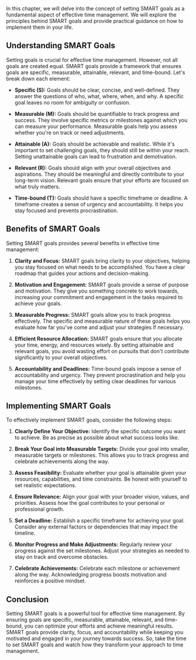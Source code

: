 
In this chapter, we will delve into the concept of setting SMART goals as a fundamental aspect of effective time management. We will explore the principles behind SMART goals and provide practical guidance on how to implement them in your life.

**Understanding SMART Goals**
-----------------------------

Setting goals is crucial for effective time management. However, not all goals are created equal. SMART goals provide a framework that ensures goals are specific, measurable, attainable, relevant, and time-bound. Let's break down each element:

* **Specific (S):** Goals should be clear, concise, and well-defined. They answer the questions of who, what, where, when, and why. A specific goal leaves no room for ambiguity or confusion.

* **Measurable (M):** Goals should be quantifiable to track progress and success. They involve specific metrics or milestones against which you can measure your performance. Measurable goals help you assess whether you're on track or need adjustments.

* **Attainable (A):** Goals should be achievable and realistic. While it's important to set challenging goals, they should still be within your reach. Setting unattainable goals can lead to frustration and demotivation.

* **Relevant (R):** Goals should align with your overall objectives and aspirations. They should be meaningful and directly contribute to your long-term vision. Relevant goals ensure that your efforts are focused on what truly matters.

* **Time-bound (T):** Goals should have a specific timeframe or deadline. A timeframe creates a sense of urgency and accountability. It helps you stay focused and prevents procrastination.

**Benefits of SMART Goals**
---------------------------

Setting SMART goals provides several benefits in effective time management:

1. **Clarity and Focus:** SMART goals bring clarity to your objectives, helping you stay focused on what needs to be accomplished. You have a clear roadmap that guides your actions and decision-making.

2. **Motivation and Engagement:** SMART goals provide a sense of purpose and motivation. They give you something concrete to work towards, increasing your commitment and engagement in the tasks required to achieve your goals.

3. **Measurable Progress:** SMART goals allow you to track progress effectively. The specific and measurable nature of these goals helps you evaluate how far you've come and adjust your strategies if necessary.

4. **Efficient Resource Allocation:** SMART goals ensure that you allocate your time, energy, and resources wisely. By setting attainable and relevant goals, you avoid wasting effort on pursuits that don't contribute significantly to your overall objectives.

5. **Accountability and Deadlines:** Time-bound goals impose a sense of accountability and urgency. They prevent procrastination and help you manage your time effectively by setting clear deadlines for various milestones.

**Implementing SMART Goals**
----------------------------

To effectively implement SMART goals, consider the following steps:

1. **Clearly Define Your Objective:** Identify the specific outcome you want to achieve. Be as precise as possible about what success looks like.

2. **Break Your Goal into Measurable Targets:** Divide your goal into smaller, measurable targets or milestones. This allows you to track progress and celebrate achievements along the way.

3. **Assess Feasibility:** Evaluate whether your goal is attainable given your resources, capabilities, and time constraints. Be honest with yourself to set realistic expectations.

4. **Ensure Relevance:** Align your goal with your broader vision, values, and priorities. Assess how the goal contributes to your personal or professional growth.

5. **Set a Deadline:** Establish a specific timeframe for achieving your goal. Consider any external factors or dependencies that may impact the timeline.

6. **Monitor Progress and Make Adjustments:** Regularly review your progress against the set milestones. Adjust your strategies as needed to stay on track and overcome obstacles.

7. **Celebrate Achievements:** Celebrate each milestone or achievement along the way. Acknowledging progress boosts motivation and reinforces a positive mindset.

**Conclusion**
--------------

Setting SMART goals is a powerful tool for effective time management. By ensuring goals are specific, measurable, attainable, relevant, and time-bound, you can optimize your efforts and achieve meaningful results. SMART goals provide clarity, focus, and accountability while keeping you motivated and engaged in your journey towards success. So, take the time to set SMART goals and watch how they transform your approach to time management.
